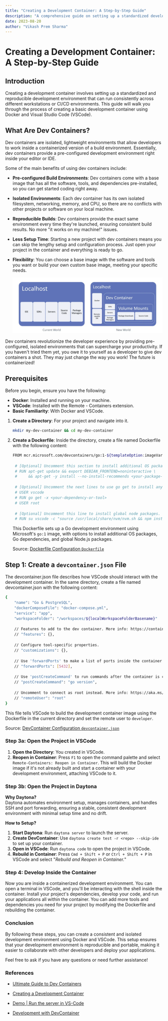 ```yaml
---
title: "Creating a Development Container: A Step-by-Step Guide"
description: "A comprehensive guide on setting up a standardized development environment inside a container using Docker and VSCode, including basic concepts, benefits, and common pitfalls."
date: 2023-08-20
author: "Vikash Prem Sharma"
---
```


# Creating a Development Container: A Step-by-Step Guide

## Introduction

Creating a development container involves setting up a standardized and reproducible development environment that can run consistently across different workstations or CI/CD environments. This guide will walk you through the process of creating a basic development container using Docker and Visual Studio Code (VSCode).

## What Are Dev Containers?

Dev containers are isolated, lightweight environments that allow developers to work inside a containerized version of a build environment. Essentially, dev containers provide a pre-configured development environment right inside your editor or IDE.

Some of the main benefits of using dev containers include:

- **Pre-configured Build Environments**: Dev containers come with a base image that has all the software, tools, and dependencies pre-installed, so you can get started coding right away.
- **Isolated Environments**: Each dev container has its own isolated filesystem, networking, memory, and CPU, so there are no conflicts with other projects or software on your local machine.
- **Reproducible Builds**: Dev containers provide the exact same environment every time they're launched, ensuring consistent build results. No more "it works on my machine!" issues.
- **Less Setup Time**: Starting a new project with dev containers means you can skip the lengthy setup and configuration process. Just open your project in the container and everything is ready to go.
- **Flexibility**: You can choose a base image with the software and tools you want or build your own custom base image, meeting your specific needs.

  ![Alt text](../authors/assets/devcontainer.png)

Dev containers revolutionize the developer experience by providing pre-configured, isolated environments that can supercharge your productivity. If you haven't tried them yet, you owe it to yourself as a developer to give dev containers a shot. They may just change the way you work! The future is containerized!

## Prerequisites

Before you begin, ensure you have the following:

- **Docker**: Installed and running on your machine.
- **VSCode**: Installed with the Remote - Containers extension.
- **Basic Familiarity**: With Docker and VSCode.

1. **Create a Directory**: For your project and navigate into it.

   ```sh
   mkdir my-dev-container && cd my-dev-container
   ```

2. **Create a Dockerfile**: Inside the directory, create a file named Dockerfile with the following content:

   ```sh
   FROM mcr.microsoft.com/devcontainers/go:1-${templateOption:imageVariant}

    # [Optional] Uncomment this section to install additional OS packages.
    # RUN apt-get update && export DEBIAN_FRONTEND=noninteractive \
    #     && apt-get -y install --no-install-recommends <your-package-list-here>

    # [Optional] Uncomment the next lines to use go get to install anything else you need
    # USER vscode
    # RUN go get -x <your-dependency-or-tool>
    # USER root

    # [Optional] Uncomment this line to install global node packages.
    # RUN su vscode -c "source /usr/local/share/nvm/nvm.sh && npm install -g <your-package-here>" 2>&1
   ```

   This Dockerfile sets up a Go development environment using Microsoft's `go:1` image, with options to install additional OS packages, Go dependencies, and global Node.js packages.

   Source: [Dockerfile Configuration `Dockerfile`](https://github.com/devcontainers/templates/blob/main/src/go-postgres/.devcontainer/Dockerfile)

## Step 1: Create a `devcontainer.json` File

The devcontainer.json file describes how VSCode should interact with the development container. In the same directory, create a file named devcontainer.json with the following content:

```sh
{
    "name": "Go & PostgreSQL",
    "dockerComposeFile": "docker-compose.yml",
    "service": "app",
    "workspaceFolder": "/workspaces/${localWorkspaceFolderBasename}"

    // Features to add to the dev container. More info: https://containers.dev/features.
    // "features": {},

    // Configure tool-specific properties.
    // "customizations": {},

    // Use 'forwardPorts' to make a list of ports inside the container available locally.
    // "forwardPorts": [5432],

    // Use 'postCreateCommand' to run commands after the container is created.
    // "postCreateCommand": "go version",

    // Uncomment to connect as root instead. More info: https://aka.ms/dev-containers-non-root.
    // "remoteUser": "root"
}
```

This file tells VSCode to build the development container image using the Dockerfile in the current directory and set the remote user to `developer`.

Source: [DevContainer Configuration `devcontainer.json`](https://github.com/devcontainers/templates/blob/main/src/go-postgres/.devcontainer/devcontainer.json)

### Step 3a: Open the Project in VSCode

1. **Open the Directory**: You created in VSCode.
2. **Reopen in Container**: Press `F1` to open the command palette and select `Remote-Containers: Reopen in Container`. This will build the Docker image if it's not already built and start a container with your development environment, attaching VSCode to it.

### Step 3b: Open the Project in Daytona

**Why Daytona?**  
Daytona automates environment setup, manages containers, and handles SSH and port forwarding, ensuring a stable, consistent development environment with minimal setup time and no drift.

**How to Setup?**

1. **Start Daytona**: Run `daytona server` to launch the server.
2. **Create DevContainer**: Use `daytona create test -r <repo> --skip-ide` to set up your container.
3. **Open in VSCode**: Run `daytona code` to open the project in VSCode.
4. **Rebuild in Container**: Press `Cmd + Shift + P` or `Ctrl + Shift + P` in VSCode and select "_Rebuild and Reopen in Container._"

### Step 4: Develop Inside the Container

Now you are inside a containerized development environment. You can open a terminal in VSCode, and you'll be interacting with the shell inside the container. Install your project's dependencies, develop your code, and run your applications all within the container. You can add more tools and dependencies you need for your project by modifying the Dockerfile and rebuilding the container.

### Conclusion

By following these steps, you can create a consistent and isolated development environment using Docker and VSCode. This setup ensures that your development environment is reproducible and portable, making it easier to collaborate with other developers and deploy your applications.

Feel free to ask if you have any questions or need further assistance!

### References

- [Ultimate Guide to Dev Containers](https://www.daytona.io/dotfiles/ultimate-guide-to-dev-containers)
- [Creating a Development Container](https://www.daytona.io/dotfiles/creating-a-development-container)
- [Demo | Run the server in VS-Code](https://www.youtube.com/watch?v=uL-TaEhvVwk)

- [Development with DevContainer](https://medium.com/cwan-engineering/reproducible-local-development-with-dev-containers-0ed5fa850b36)
